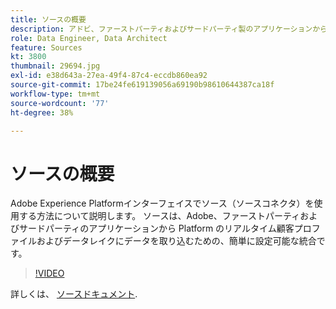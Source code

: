 ```yaml
---
title: ソースの概要
description: アドビ、ファーストパーティおよびサードパーティ製のアプリケーションから、Platform のリアルタイム顧客プロファイルおよびデータレイクにデータを簡単に取り込む方法を説明します。
role: Data Engineer, Data Architect
feature: Sources
kt: 3800
thumbnail: 29694.jpg
exl-id: e38d643a-27ea-49f4-87c4-eccdb860ea92
source-git-commit: 17be24fe619139056a69190b98610644387ca18f
workflow-type: tm+mt
source-wordcount: '77'
ht-degree: 38%

---
```


# ソースの概要

Adobe Experience Platformインターフェイスでソース（ソースコネクタ）を使用する方法について説明します。 ソースは、Adobe、ファーストパーティおよびサードパーティのアプリケーションから Platform のリアルタイム顧客プロファイルおよびデータレイクにデータを取り込むための、簡単に設定可能な統合です。

>[!VIDEO](https://video.tv.adobe.com/v/29694?quality=12&learn=on)

詳しくは、 [ソースドキュメント](https://experienceleague.adobe.com/docs/experience-platform/sources/home.html?lang=ja).
